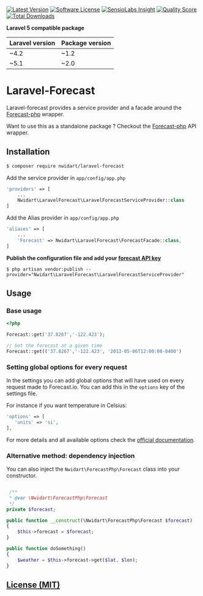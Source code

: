 [![Latest Version](https://img.shields.io/github/release/nWidart/Laravel-forecast.svg?style=flat-square)](https://github.com/nWidart/Laravel-forecast/releases)
[![Software License](https://img.shields.io/badge/license-MIT-brightgreen.svg?style=flat-square)](LICENSE.md)
[![SensioLabs Insight](https://img.shields.io/sensiolabs/i/f554481b-7cd2-4239-a07b-da975dc27688.svg)](https://insight.sensiolabs.com/projects/f554481b-7cd2-4239-a07b-da975dc27688)
[![Quality Score](https://img.shields.io/scrutinizer/g/nWidart/Laravel-forecast.svg?style=flat-square)](https://scrutinizer-ci.com/g/nWidart/Laravel-forecast)
[![Total Downloads](https://img.shields.io/packagist/dt/nwidart/laravel-forecast.svg?style=flat-square)](https://packagist.org/packages/nwidart/laravel-forecast)


**Laravel 5 compatible package**

| Laravel version  | Package version |
| ---------------- | --------------- |
| ~4.2  | ~1.2  |
| ~5.1  | ~2.0   |

# Laravel-Forecast

Laravel-forecast provides a service provider and a facade around the [Forecast-php](https://github.com/nWidart/forecast-php) wrapper.

Want to use this as a standalone package ? Checkout the [Forecast-php](https://github.com/nWidart/forecast-php) API wrapper.


## Installation

``` bash
$ composer require nwidart/laravel-forecast
```

Add the service provider in `app/config/app.php`

```php
'providers' => [
	...
	Nwidart\LaravelForecast\LaravelForecastServiceProvider::class
]
```


Add the Alias provider in `app/config/app.php`

```php
'aliases' => [
	...
	'Forecast' => Nwidart\LaravelForecast\ForecastFacade::class,
]
```


**Publish the configuration file and add your [forecast API key](https://developer.forecast.io/)**

```
$ php artisan vendor:publish --provider="Nwidart\LaravelForecast\LaravelForecastServiceProvider"
```

## Usage

### Base usage

```php
<?php

Forecast::get('37.8267','-122.423');

// Get the forecast at a given time
Forecast::get(('37.8267','-122.423', '2013-05-06T12:00:00-0400')
```

### Setting global options for every request

In the settings you can add global options that will have used on every request made to Forecast.io. You can add this in the `options` key of the settings file.
 
 For instance if you want temperature in Celsius:
 
 ``` php
'options' => [
    'units' => 'si',
],
```

For more details and all available options check the [official documentation](https://developer.forecast.io/docs/v2).

### Alternative method: dependency injection

You can also inject the `Nwidart\ForecastPhp\Forecast` class into your constructor.

``` php

 /**
 * @var \Nwidart\ForecastPhp\Forecast
 */
private $forecast;

public function __construct(\Nwidart\ForecastPhp\Forecast $forecast)
{
    $this->forecast = $forecast;
}

public function doSomething()
{
    $weather = $this->forecast->get($lat, $lon);
}
```

## [License (MIT)](LICENSE.md)

